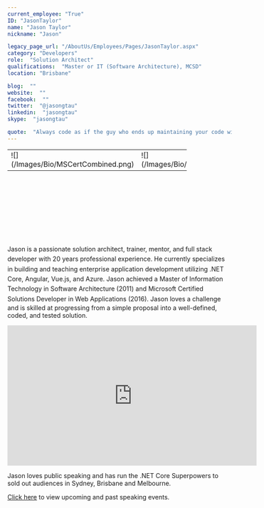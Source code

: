 ```yaml
---
current_employee: "True"
ID: "JasonTaylor"
name: "Jason Taylor"
nickname: "Jason"

legacy_page_url: "/AboutUs/Employees/Pages/JasonTaylor.aspx"
category: "Developers"
role:  "Solution Architect"
qualifications:  "Master or IT (Software Architecture), MCSD"
location: "Brisbane"

blog:  ""
website:  ""
facebook:  ""
twitter:  "@jasongtau"
linkedin:  "jasongtau"
skype:  "jasongtau"

quote:  "Always code as if the guy who ends up maintaining your code will be a violent psychopath who knows where you live."
---
```


<table cellspacing="0" class="ms-rteTable-0 " style="width:80%;height:197px;"><tbody><tr class="ms-rteTableEvenRow-0"><td class="ms-rteTableEvenCol-0" style="width:50%;">​​![](/Images/Bio/MSCertCombined.png)  
</td><td class="ms-rteTableOddCol-0" style="width:38%;">​![](/Images/Bio/PSDI.png)   

</td><td class="ms-rteTableEvenCol-0" colspan="1" style="width:50%;">​  
![SAI_BadgeSizes_DigitalBadging_CSM.png](/Images/Bio/SAI_BadgeSizes_DigitalBadging_CSM.png)  
</td></tr></tbody></table>

 <span style="line-height:1.6;"> </span> <span style="line-height:1.6;">Jason is a passionate solution architect, trainer, mentor, and full stack developer with 20 year</span><span style="line-height:1.6;">s professional experience. He currently specializes in building and teaching enterprise application development utilizing .NET Core, Angular, Vue.js, and Azure. Jason achieved a Master of Information Technology in Software Architecture (2011) and Microsoft Certified Solutions Developer in Web Applications (2016). </span>Jason loves a challenge and is skilled at progressing from a simple proposal into a well-defined, coded, and tested solution.  

<iframe width="560" height="315" src="https://www.youtube.com/embed/_lwCVE_XgqI?controls=0" frameborder="0"></iframe>

Jason loves public speaking and has run the .NET Core Superpowers to sold out audiences in Sydney, Brisbane and Melbourne. 

[Click here​](http://www.codingflow.net/speaking/) to view upcoming and past speaking events.  